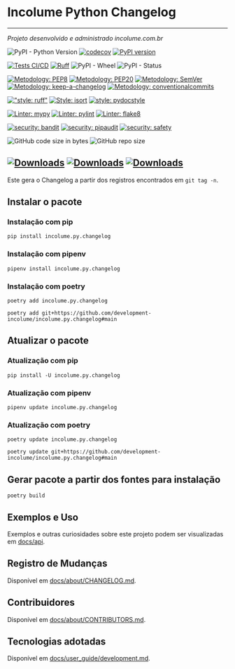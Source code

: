 # Incolume Python Changelog

--------

_Projeto desenvolvido e administrado incolume.com.br_

![PyPI - Python Version](https://img.shields.io/pypi/pyversions/incolume.py.changelog)
[![codecov](https://codecov.io/gh/development-incolume/incolume.py.changelog/graph/badge.svg?token=ZFL3QCTMOB)](https://codecov.io/gh/development-incolume/incolume.py.changelog)
[![PyPI version](https://badge.fury.io/py/incolume.py.changelog.svg)](https://badge.fury.io/py/incolume.py.changelog)

[![Tests CI/CD](https://github.com/development-incolume/incolume.py.changelog/actions/workflows/unit-tests.yml/badge.svg)](https://github.com/development-incolume/incolume.py.changelog/actions/workflows/unit-tests.yml)
[![Ruff](https://img.shields.io/endpoint?url=https://raw.githubusercontent.com/astral-sh/ruff/main/assets/badge/v2.json)](https://github.com/astral-sh/ruff)
![PyPI - Wheel](https://img.shields.io/pypi/wheel/incolume.py.changelog)
![PyPI - Status](https://img.shields.io/pypi/status/incolume.py.changelog)

[![Metodology: PEP8](https://img.shields.io/badge/%20Metodology-PEP8-%23aabbcc?style=flat&labelColor=4444444)](https://peps.python.org/pep-0008/)
[![Metodology: PEP20](https://img.shields.io/badge/%20Metodology-PEP20-%23aabbcc?style=flat&labelColor=4444444)](https://peps.python.org/pep-0020/)
[![Metodology: SemVer](https://img.shields.io/badge/%20Metodology-SemVer-%23aabbcc?style=flat&labelColor=4444444)](https://semver.org/lang/pt-BR)
[![Metodology: keep-a-changelog](https://img.shields.io/badge/%20Metodology-keepachangelog-%23aabbcc?style=flat&labelColor=4444444)](https://keepachangelog.com/pt-BR/1.0.0/)
[![Metodology: conventionalcommits](https://img.shields.io/badge/%20Metodology-conventionalcommits-%23aabbcc?style=flat&labelColor=4444444)](https://www.conventionalcommits.org/pt-br/v1.0.0/#specification)

[!["style: ruff"](https://img.shields.io/badge/code%20style-ruff-black)](https://github.com/astral-sh/ruff)
[![Style: isort](https://img.shields.io/badge/%20Format%20Style-isort-black?style=flat&labelColor=4444444)](https://pycqa.github.io/isort/)
[![style: pydocstyle](https://img.shields.io/badge/%20Format%20Style-pydocstyle-black?style=flat&labelColor=444444)](http://www.pydocstyle.org/en/stable/)

[![Linter: mypy](https://img.shields.io/badge/%20Linter-Mypy-blue?style=flat&labelColor=4444444)](https://mypy.readthedocs.io/en/stable/)
[![Linter: pylint](https://img.shields.io/badge/%20Linter-pylint-blue?style=flat&labelColor=4444444)](https://pylint.pycqa.org/en/latest/)
[![Linter: flake8](https://img.shields.io/badge/%20Linter-flake8-blue?style=flat&labelColor=4444444)](https://flake8.pycqa.org/en/latest/)

[![security: bandit](https://img.shields.io/badge/%20Security-bandit-red?style=flat&labelColor=4444444)](https://bandit.readthedocs.io/en/latest/)
[![security: pipaudit](https://img.shields.io/badge/%20Security-pipaudit-red?style=flat&labelColor=4444444)](https://pypi.org/project/pip-audit/)
[![security: safety](https://img.shields.io/badge/%20Security-safety-red?style=flat&labelColor=4444444)](https://pypi.org/project/safety/)

![GitHub code size in bytes](https://img.shields.io/github/languages/code-size/development-incolume/incolume.py.changelog)
![GitHub repo size](https://img.shields.io/github/repo-size/development-incolume/incolume.py.changelog)

[![Downloads](https://pepy.tech/badge/incolume-py-changelog)](https://pepy.tech/project/incolume-py-changelog)
[![Downloads](https://pepy.tech/badge/incolume-py-changelog/month)](https://pepy.tech/project/incolume-py-changelog)
[![Downloads](https://pepy.tech/badge/incolume-py-changelog/week)](https://pepy.tech/project/incolume-py-changelog)
---

Este gera o Changelog a partir dos registros encontrados em `git tag -n`.

## Instalar o pacote

### Instalação com pip
```shell
pip install incolume.py.changelog
```
### Instalação com pipenv
```shell
pipenv install incolume.py.changelog
```

### Instalação com poetry
```shell
poetry add incolume.py.changelog
```

```shell
poetry add git+https://github.com/development-incolume/incolume.py.changelog#main
```

## Atualizar o pacote
### Atualização com pip
```shell
pip install -U incolume.py.changelog
```
### Atualização com pipenv
```shell
pipenv update incolume.py.changelog
```
### Atualização com poetry
```shell
poetry update incolume.py.changelog
```

```shell
poetry update git+https://github.com/development-incolume/incolume.py.changelog#main
```

## Gerar pacote a partir dos fontes para instalação

```shell
poetry build
```

## Exemplos e Uso
Exemplos e outras curiosidades sobre este projeto podem
ser visualizadas em [docs/api](docs/api/index.md).


## Registro de Mudanças ##
Disponível em [docs/about/CHANGELOG.md](docs/about/CHANGELOG.md).


## Contribuidores ##
Disponível em [docs/about/CONTRIBUTORS.md](docs/about/CONTRIBUTORS.md).


## Tecnologias adotadas
Disponível em [docs/user_guide/development.md](docs/user_guide/development.md).